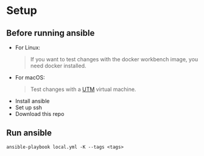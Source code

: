 # Setup

## Before running ansible
* For Linux:
  > If you want to test changes with the docker workbench image, you need docker installed.
* For macOS:
  > Test changes with a [UTM](https://mac.getutm.app/) virtual machine.
* Install ansible
* Set up ssh
* Download this repo

## Run ansible
`ansible-playbook local.yml -K --tags <tags>`

